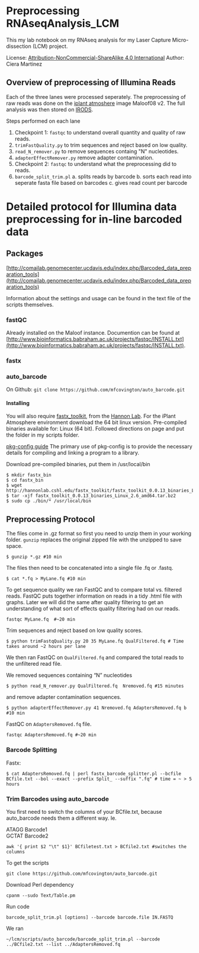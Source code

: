 # Preprocessing RNAseqAnalysis_LCM

This my lab notebook on my RNAseq analysis for my Laser Capture Micro-dissection (LCM) project.

License: [Attribution-NonCommercial-ShareAlike 4.0 International](http://creativecommons.org/licenses/by-nc-sa/4.0/)
Author: Ciera Martinez

## Overview of preprocessing of Illumina Reads

Each of the three lanes were processed seperately.  The preprocessing of raw reads was done on the [iplant atmoshere](http://www.iplantcollaborative.org/ci/atmosphere) image Maloof08 v2.  The full analysis was then stored on [IRODS](http://irods.org/).  

Steps performed on each lane

1.  Checkpoint 1: `fastqc` to understand overall quantity and quality of raw reads.
2.  `trimFastQuality.py` to trim sequences and reject based on low quality. 
3.  `read_N_remover.py` to remove sequences containg "N" nucleotides. 
4.  `adapterEffectRemover.py` remove adapter contamination.
5.  Checkpoint 2: `fastqc` to understand what the preprocessing did to reads. 
6.  `barcode_split_trim.pl` 
    a. splits reads by barcode
    b. sorts each read into seperate fasta file based on barcodes
    c. gives read count per barcode

# Detailed protocol for Illumina data preprocessing for in-line barcoded data 

## Packages

[http://comailab.genomecenter.ucdavis.edu/index.php/Barcoded_data_preparation_tools](http://comailab.genomecenter.ucdavis.edu/index.php/Barcoded_data_preparation_tools)

Information about the settings and usage can be found in the text file of the scripts themselves.  

### fastQC 

Already installed on the Maloof instance.  Documention can be found at [http://www.bioinformatics.babraham.ac.uk/projects/fastqc/INSTALL.txt](http://www.bioinformatics.babraham.ac.uk/projects/fastqc/INSTALL.txt).

### fastx



### auto_barcode

On Github: `git clone https://github.com/mfcovington/auto_barcode.git`

#### Installing

You will also require [fastx_toolkit](http://hannonlab.cshl.edu/fastx_toolkit/download.html), from the [Hannon Lab](http://hannonlab.cshl.edu/). For the iPlant Atmosphere environment download the 64 bit linux version. Pre-compiled binaries available for: Linux (64 bit).  Followed directions on page and put the folder in my scripts folder. 

[pkg-config guide](http://people.freedesktop.org/~dbn/pkg-config-guide.html)
The primary use of pkg-config is to provide the necessary details for compiling and linking a program to a library.

Download pre-compiled binaries, put them in /usr/local/bin
	
	$ mkdir fastx_bin
	$ cd fastx_bin
	$ wget http://hannonlab.cshl.edu/fastx_toolkit/fastx_toolkit_0.0.13_binaries_Linux_2.6_amd64.tar.bz2
	$ tar -xjf fastx_toolkit_0.0.13_binaries_Linux_2.6_amd64.tar.bz2
	$ sudo cp ./bin/* /usr/local/bin
	

## Preprocessing Protocol

The files come in .gz format so first you need to unzip them in your working folder.  `gunzip` replaces the original zipped file with the unzipped to save space.

	$ gunzip *.gz #10 min

The files then need to be concatenated into a single file  .fq or .fastq.

	$ cat *.fq > MyLane.fq #10 min

To get sequence quality we ran FastQC and to compare total vs. filtered reads. FastQC puts together information on reads in a tidy .html file with graphs.  Later we will did the same after quality filtering to get an understanding of what sort of effects quality filtering had on our reads. 

	fastqc MyLane.fq  #~20 min

Trim sequences and reject based on low quality scores.

	$ python trimFastqQuality.py 20 35 MyLane.fq QualFiltered.fq # Time takes around ~2 hours per lane

We then ran FastQC on `QualFiltered.fq` and compared the total reads to the  unfiltered read file.

We removed sequences containing “N” nucleotides

	$ python read_N_remover.py QualFiltered.fq  Nremoved.fq #15 minutes

and remove adapter contamination sequences.

	$ python adapterEffectRemover.py 41 Nremoved.fq AdaptersRemoved.fq b #10 min

FastQC on `AdaptersRemoved.fq` file.

	fastqc AdaptersRemoved.fq #~20 min

### Barcode Splitting

Fastx:

	$ cat AdaptersRemoved.fq | perl fastx_barcode_splitter.pl --bcfile BCfile.txt --bol --exact --prefix Split_ --suffix ".fq" # time = ~ > 5 hours

### Trim Barcodes using auto_barcode

You first need to switch the  columns of your BCfile.txt, because auto_barcode needs them a different way. Ie.

ATAGG	Barcode1	
GCTAT	Barcode2	

	awk '{ print $2 "\t" $1}' BCfiletest.txt > BCfile2.txt #switches the columns

To get the scripts

    git clone https://github.com/mfcovington/auto_barcode.git

Download Perl dependency

	cpanm --sudo Text/Table.pm

Run code 

    barcode_split_trim.pl [options] --barcode barcode.file IN.FASTQ

We ran

    ~/lcm/scripts/auto_barcode/barcode_split_trim.pl --barcode ../BCfile2.txt --list ../AdaptersRemoved.fq





